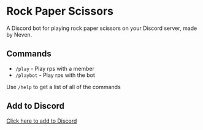 # Rock Paper Scissors
A Discord bot for playing rock paper scissors on your Discord server, made by Neven.

## Commands
- `/play` - Play rps with a member
- `/playbot` - Play rps with the bot

Use `/help` to get a list of all of the commands

## Add to Discord
[Click here to add to Discord](https://discord.com/api/oauth2/authorize?client_id=964850934419173466&permissions=355392&scope=bot%20applications.commands)